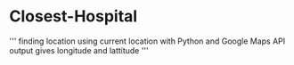 # Closest-Hospital
'''
finding location using current location with Python and Google Maps API
output gives longitude and lattitude
'''
